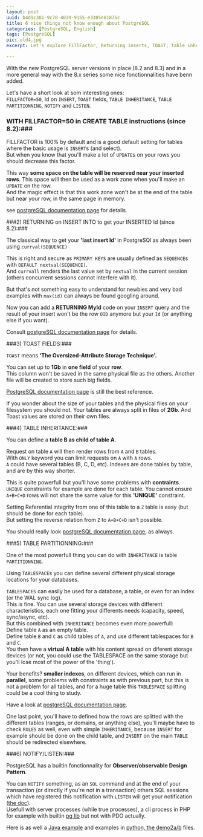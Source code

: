 ```yaml
---
layout: post
uuid: b4d9c381-9c78-4039-9155-e3385e81875c
title: 6 nice things not know enough about PostgreSQL
categories: [PostgreSQL, English]
tags: [PostgreSQL]
pic: old4.jpg
excerpt: Let's explore FillFactor, Returning inserts, TOAST, table inheritance, table partitionning and Notify/listen features. 

---
```


With the new PostgreSQL server versions in place (8.2 and 8.3) and in a more general way with the 8.x series
some nice fonctionnalities have benn added.  

Let's have a short look at som interesting ones:  
`FILLFACTOR=50`, Id on `INSERT`, `TOAST` fields, `TABLE INHERITANCE`, `TABLE PARTITIONNING`, `NOTIFY` and `LISTEN`.

### WITH FILLFACTOR=50 in CREATE TABLE instructions (since 8.2):###

FILLFACTOR is 100% by default and is a good default setting for tables
where the basic usage is `INSERT`s (and select).  
But when you know that you'll make a lot of `UPDATE`s on your rows you should decrease this factor.

This way **some space on the table will be reserved near your inserted rows**.
This space will then be used as a work zone when you'll make an `UPDATE` on the row.  
And the magic effect is that this work zone won't be at the end of the table but near your row,
in the same page in memory.

see [postgreSQL documentation page](http://www.postgresql.org/docs/8.3/interactive/sql-createtable.html#SQL-CREATETABLE-STORAGE-PARAMETERS) for details.

###2) RETURNING on INSERT INTO to get your INSERTED Id (since 8.2):###

The classical way to get your **'last insert Id'** in PostgreSQl as always been using `currval(SEQUENCE)`

This is right and secure as `PRIMARY KEYS` are usually defined as `SEQUENCE`s with `DEFAULT nextval(SEQUENCE)`.  
And `currvall` renders the last value set by `nextval` in the current session (others concurrent sessions cannot interfere with it).

But that's not something easy to understand for newbies and very bad examples with `max(id)` can always be found googling around.

Now you can add a **RETURNING MyId** code on your `INSERT` query and the result of your insert won't be the row `OID` anymore
but your `Id` (or anything else if you want).

Consult [postgreSQL documentation page](http://www.postgresql.org/docs/8.3/interactive/sql-insert.html) for details.

###3) TOAST FIELDS:###

`TOAST` means **'The Oversized-Attribute Storage Technique'.**

You can set up to **1Gb** in **one field** of your **row**.  
This column won't be saved in the same physical file as the others. Another file will be created to store
such big fields. 

[PostgreSQL documentation page](http://www.postgresql.org/docs/8.3/interactive/storage-toast.html) is still the best reference.

If you wonder about the size of your tables and the physical files on your filesystem you should not.
Your tables are always split in files of **2Gb**. And Toast values are stored on their own files.

###4) TABLE INHERITANCE:###

You can define a **table B as child of table A**.

Request on table `A` will then render rows from `A` and `B` tables.  
With `ONLY` keyword you can limit requests on `A` with `A` rows.  
`A` could have several tables (B, C, D, etc). Indexes are done tables by table, and are by this way shorter.

This is quite powerfull but you'll have some problems with **contraints**. `UNIQUE` constraints for example
are done for each table. You cannot ensure `A+B+C+D` rows will not share the same value for this **'UNIQUE'** constraint.

Setting Referential integrity from one of this table to a `Z` table is easy (but should be done for each table).  
But setting the reverse relation from `Z` to `A+B+C+D` isn't possible.

You should really look [postgreSQL documentation page](http://www.postgresql.org/docs/8.3/interactive/ddl-inherit.html), as always.

###5) TABLE PARTITIONNING:###

One of the most powerfull thing you can do with `INHERITANCE` is table `PARTITIONNING`.

Using `TABLESPACE`s you can define several different physical storage locations for your databases.

`TABLESPACES` can easily be used for a database, a table, or even for an index (or the WAL sync log).  
This is fine. You can use several storage devices with different characteristics, each one fitting
your differents needs (capacity, speed, sync/async, etc).  
But this combined with `INHERITANCE` becomes even more powerfull:  
Define table `A` as an empty table.  
Define table `B` and `C` as child tables of `A`, and use different tablespaces for `B` and `C`.  
You then have a **virtual A table** with his content spread on diferent storage devices
(or not, you could use the TABLESPACE on the same storage but you'll lose most of the power of the 'thing').

Your benefits? **smaller indexes**, on different devices, which can run in **parallel**,
some problems with constraints as with previous part,
but this is not a problem for all tables, and for a huge table this `TABLESPACE` splitting could be
a cool thing to study.

Have a look at [postgreSQL documentation page](http://www.postgresql.org/docs/8.3/interactive/ddl-partitioning.html).

One last point, you'll have to defined how the rows are splitted with the different tables
(ranges, or domains, or anything else),
you'll maybe have to check `RULES` as well, even with simple `INHERITANCE`, because `INSERT`
for example should be done on the child table, and `INSERT` on the main `TABLE` should be redirected elsewhere.

###6) NOTIFY/LISTEN:###

PostgreSQL has a builtin fonctionnality for **Observer/observable Design Pattern**.

You can `NOTIFY` something, as an `SQL` command and at the end of your transaction
(or directly if you're not in a transaction) others SQL sessions which have registered this notification with `LISTEN`
will get your notification ([the doc](http://www.postgresql.org/docs/8.1/interactive/libpq-notify.html)).  
Usefull with server processes (while true processes), a cli process in PHP for example with builtin [pg lib](http://www.php.net/manual/en/function.pg-get-notify.php)
but not with PDO actually.

Here is as well a [Java example](http://jdbc.postgresql.org/documentation/83/listennotify.html) and examples in [python, the demo2a/b](http://pypgsql.cvs.sourceforge.net/viewvc/pypgsql/pypgsql/examples/) files.

